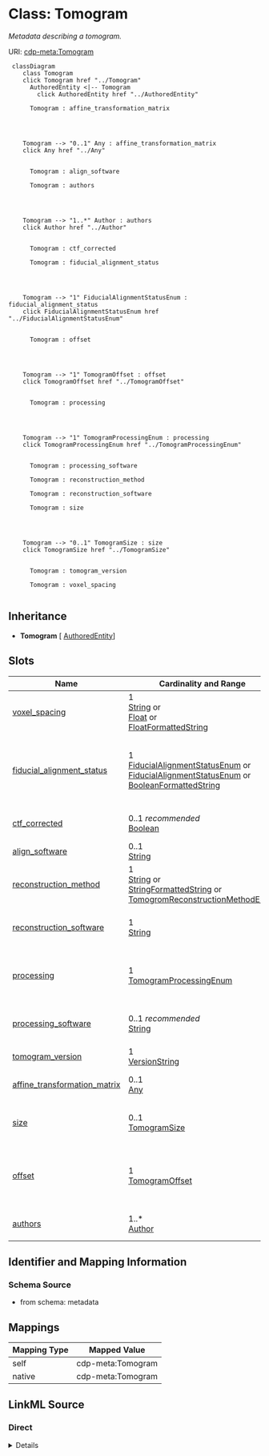 

# Class: Tomogram


_Metadata describing a tomogram._





URI: [cdp-meta:Tomogram](metadataTomogram)






```mermaid
 classDiagram
    class Tomogram
    click Tomogram href "../Tomogram"
      AuthoredEntity <|-- Tomogram
        click AuthoredEntity href "../AuthoredEntity"

      Tomogram : affine_transformation_matrix




    Tomogram --> "0..1" Any : affine_transformation_matrix
    click Any href "../Any"


      Tomogram : align_software

      Tomogram : authors




    Tomogram --> "1..*" Author : authors
    click Author href "../Author"


      Tomogram : ctf_corrected

      Tomogram : fiducial_alignment_status




    Tomogram --> "1" FiducialAlignmentStatusEnum : fiducial_alignment_status
    click FiducialAlignmentStatusEnum href "../FiducialAlignmentStatusEnum"


      Tomogram : offset




    Tomogram --> "1" TomogramOffset : offset
    click TomogramOffset href "../TomogramOffset"


      Tomogram : processing




    Tomogram --> "1" TomogramProcessingEnum : processing
    click TomogramProcessingEnum href "../TomogramProcessingEnum"


      Tomogram : processing_software

      Tomogram : reconstruction_method

      Tomogram : reconstruction_software

      Tomogram : size




    Tomogram --> "0..1" TomogramSize : size
    click TomogramSize href "../TomogramSize"


      Tomogram : tomogram_version

      Tomogram : voxel_spacing


```





## Inheritance
* **Tomogram** [ [AuthoredEntity](AuthoredEntity.md)]



## Slots

| Name | Cardinality and Range | Description | Inheritance |
| ---  | --- | --- | --- |
| [voxel_spacing](voxel_spacing.md) | 1 <br/> [String](String.md)&nbsp;or&nbsp;<br />[Float](Float.md)&nbsp;or&nbsp;<br />[FloatFormattedString](FloatFormattedString.md) | Voxel spacing equal in all three axes in angstroms | direct |
| [fiducial_alignment_status](fiducial_alignment_status.md) | 1 <br/> [FiducialAlignmentStatusEnum](FiducialAlignmentStatusEnum.md)&nbsp;or&nbsp;<br />[FiducialAlignmentStatusEnum](FiducialAlignmentStatusEnum.md)&nbsp;or&nbsp;<br />[BooleanFormattedString](BooleanFormattedString.md) | Whether the tomographic alignment was computed based on fiducial markers | direct |
| [ctf_corrected](ctf_corrected.md) | 0..1 _recommended_ <br/> [Boolean](Boolean.md) | Whether this tomogram is CTF corrected | direct |
| [align_software](align_software.md) | 0..1 <br/> [String](String.md) | Software used for alignment | direct |
| [reconstruction_method](reconstruction_method.md) | 1 <br/> [String](String.md)&nbsp;or&nbsp;<br />[StringFormattedString](StringFormattedString.md)&nbsp;or&nbsp;<br />[TomogromReconstructionMethodEnum](TomogromReconstructionMethodEnum.md) | Describe reconstruction method (WBP, SART, SIRT) | direct |
| [reconstruction_software](reconstruction_software.md) | 1 <br/> [String](String.md) | Name of software used for reconstruction | direct |
| [processing](processing.md) | 1 <br/> [TomogramProcessingEnum](TomogramProcessingEnum.md) | Describe additional processing used to derive the tomogram | direct |
| [processing_software](processing_software.md) | 0..1 _recommended_ <br/> [String](String.md) | Processing software used to derive the tomogram | direct |
| [tomogram_version](tomogram_version.md) | 1 <br/> [VersionString](VersionString.md) | Version of tomogram | direct |
| [affine_transformation_matrix](affine_transformation_matrix.md) | 0..1 <br/> [Any](Any.md) | A placeholder for any type of data | direct |
| [size](size.md) | 0..1 <br/> [TomogramSize](TomogramSize.md) | The size of a tomogram in voxels in each dimension | direct |
| [offset](offset.md) | 1 <br/> [TomogramOffset](TomogramOffset.md) | The offset of a tomogram in voxels in each dimension relative to the canonica... | direct |
| [authors](authors.md) | 1..* <br/> [Author](Author.md) | Author of a scientific data entity | direct |









## Identifier and Mapping Information







### Schema Source


* from schema: metadata




## Mappings

| Mapping Type | Mapped Value |
| ---  | ---  |
| self | cdp-meta:Tomogram |
| native | cdp-meta:Tomogram |







## LinkML Source

<!-- TODO: investigate https://stackoverflow.com/questions/37606292/how-to-create-tabbed-code-blocks-in-mkdocs-or-sphinx -->

### Direct

<details>
```yaml
name: Tomogram
description: Metadata describing a tomogram.
from_schema: metadata
mixins:
- AuthoredEntity
attributes:
  voxel_spacing:
    name: voxel_spacing
    description: Voxel spacing equal in all three axes in angstroms
    from_schema: metadata
    exact_mappings:
    - cdp-common:tomogram_voxel_spacing
    rank: 1000
    alias: voxel_spacing
    owner: Tomogram
    domain_of:
    - Tomogram
    required: true
    inlined: true
    inlined_as_list: true
    minimum_value: 0.001
    pattern: ^float[ ]*\{[a-zA-Z0-9_-]+\}[ ]*$
    unit:
      symbol: Å/voxel
      descriptive_name: Angstroms per voxel
    any_of:
    - range: float
      minimum_value: 0.001
    - range: FloatFormattedString
  fiducial_alignment_status:
    name: fiducial_alignment_status
    description: Whether the tomographic alignment was computed based on fiducial
      markers.
    from_schema: metadata
    exact_mappings:
    - cdp-common:tomogram_fiducial_alignment_status
    rank: 1000
    alias: fiducial_alignment_status
    owner: Tomogram
    domain_of:
    - Tomogram
    range: fiducial_alignment_status_enum
    required: true
    inlined: true
    inlined_as_list: true
    pattern: (^FIDUCIAL$)|(^NON_FIDUCIAL$)|(^FIDUCIAL$)|(^NON_FIDUCIAL$)|(^[ ]*\{[a-zA-Z0-9_-]+\}[
      ]*$)
    any_of:
    - range: fiducial_alignment_status_enum
    - range: BooleanFormattedString
      pattern: ^[ ]*\{[a-zA-Z0-9_-]+\}[ ]*$
  ctf_corrected:
    name: ctf_corrected
    description: Whether this tomogram is CTF corrected
    from_schema: metadata
    exact_mappings:
    - cdp-common:tomogram_ctf_corrected
    rank: 1000
    alias: ctf_corrected
    owner: Tomogram
    domain_of:
    - Tomogram
    range: boolean
    recommended: true
    inlined: true
    inlined_as_list: true
  align_software:
    name: align_software
    description: Software used for alignment
    from_schema: metadata
    exact_mappings:
    - cdp-common:tomogram_align_software
    rank: 1000
    alias: align_software
    owner: Tomogram
    domain_of:
    - Tomogram
    range: string
    inlined: true
    inlined_as_list: true
  reconstruction_method:
    name: reconstruction_method
    description: Describe reconstruction method (WBP, SART, SIRT)
    from_schema: metadata
    exact_mappings:
    - cdp-common:tomogram_reconstruction_method
    rank: 1000
    alias: reconstruction_method
    owner: Tomogram
    domain_of:
    - Tomogram
    required: true
    inlined: true
    inlined_as_list: true
    pattern: (^[ ]*\{[a-zA-Z0-9_-]+\}[ ]*$)|(^SART$)|(^FOURIER SPACE$)|(^SIRT$)|(^WBP$)|(^UNKNOWN$)
    any_of:
    - range: StringFormattedString
    - range: tomogrom_reconstruction_method_enum
  reconstruction_software:
    name: reconstruction_software
    description: Name of software used for reconstruction
    from_schema: metadata
    exact_mappings:
    - cdp-common:tomogram_reconstruction_software
    rank: 1000
    alias: reconstruction_software
    owner: Tomogram
    domain_of:
    - Tomogram
    range: string
    required: true
    inlined: true
    inlined_as_list: true
  processing:
    name: processing
    description: Describe additional processing used to derive the tomogram
    from_schema: metadata
    exact_mappings:
    - cdp-common:tomogram_processing
    rank: 1000
    alias: processing
    owner: Tomogram
    domain_of:
    - Tomogram
    range: tomogram_processing_enum
    required: true
    inlined: true
    inlined_as_list: true
    pattern: (^denoised$)|(^filtered$)|(^raw$)
  processing_software:
    name: processing_software
    description: Processing software used to derive the tomogram
    from_schema: metadata
    exact_mappings:
    - cdp-common:tomogram_processing_software
    rank: 1000
    alias: processing_software
    owner: Tomogram
    domain_of:
    - Tomogram
    range: string
    recommended: true
    inlined: true
    inlined_as_list: true
  tomogram_version:
    name: tomogram_version
    description: Version of tomogram
    from_schema: metadata
    exact_mappings:
    - cdp-common:tomogram_version
    rank: 1000
    alias: tomogram_version
    owner: Tomogram
    domain_of:
    - Tomogram
    range: VersionString
    required: true
    inlined: true
    inlined_as_list: true
  affine_transformation_matrix:
    name: affine_transformation_matrix
    description: A placeholder for any type of data.
    from_schema: metadata
    rank: 1000
    array:
      exact_number_dimensions: 2
      dimensions:
      - exact_cardinality: 4
      - exact_cardinality: 4
    alias: affine_transformation_matrix
    owner: Tomogram
    domain_of:
    - Tomogram
    range: Any
    inlined: true
    inlined_as_list: true
  size:
    name: size
    description: The size of a tomogram in voxels in each dimension.
    from_schema: metadata
    rank: 1000
    alias: size
    owner: Tomogram
    domain_of:
    - Tomogram
    range: TomogramSize
    inlined: true
    inlined_as_list: true
  offset:
    name: offset
    description: The offset of a tomogram in voxels in each dimension relative to
      the canonical tomogram.
    from_schema: metadata
    rank: 1000
    alias: offset
    owner: Tomogram
    domain_of:
    - Tomogram
    range: TomogramOffset
    required: true
    inlined: true
    inlined_as_list: true
  authors:
    name: authors
    description: Author of a scientific data entity.
    from_schema: metadata
    list_elements_ordered: true
    alias: authors
    owner: Tomogram
    domain_of:
    - AuthoredEntity
    - Dataset
    - Tomogram
    - Annotation
    range: Author
    required: true
    multivalued: true
    inlined: true
    inlined_as_list: true

```
</details>

### Induced

<details>
```yaml
name: Tomogram
description: Metadata describing a tomogram.
from_schema: metadata
mixins:
- AuthoredEntity
attributes:
  voxel_spacing:
    name: voxel_spacing
    description: Voxel spacing equal in all three axes in angstroms
    from_schema: metadata
    exact_mappings:
    - cdp-common:tomogram_voxel_spacing
    rank: 1000
    alias: voxel_spacing
    owner: Tomogram
    domain_of:
    - Tomogram
    range: string
    required: true
    inlined: true
    inlined_as_list: true
    minimum_value: 0.001
    pattern: ^float[ ]*\{[a-zA-Z0-9_-]+\}[ ]*$
    unit:
      symbol: Å/voxel
      descriptive_name: Angstroms per voxel
    any_of:
    - range: float
      minimum_value: 0.001
    - range: FloatFormattedString
  fiducial_alignment_status:
    name: fiducial_alignment_status
    description: Whether the tomographic alignment was computed based on fiducial
      markers.
    from_schema: metadata
    exact_mappings:
    - cdp-common:tomogram_fiducial_alignment_status
    rank: 1000
    alias: fiducial_alignment_status
    owner: Tomogram
    domain_of:
    - Tomogram
    range: fiducial_alignment_status_enum
    required: true
    inlined: true
    inlined_as_list: true
    pattern: (^FIDUCIAL$)|(^NON_FIDUCIAL$)|(^FIDUCIAL$)|(^NON_FIDUCIAL$)|(^[ ]*\{[a-zA-Z0-9_-]+\}[
      ]*$)
    any_of:
    - range: fiducial_alignment_status_enum
    - range: BooleanFormattedString
      pattern: ^[ ]*\{[a-zA-Z0-9_-]+\}[ ]*$
  ctf_corrected:
    name: ctf_corrected
    description: Whether this tomogram is CTF corrected
    from_schema: metadata
    exact_mappings:
    - cdp-common:tomogram_ctf_corrected
    rank: 1000
    alias: ctf_corrected
    owner: Tomogram
    domain_of:
    - Tomogram
    range: boolean
    recommended: true
    inlined: true
    inlined_as_list: true
  align_software:
    name: align_software
    description: Software used for alignment
    from_schema: metadata
    exact_mappings:
    - cdp-common:tomogram_align_software
    rank: 1000
    alias: align_software
    owner: Tomogram
    domain_of:
    - Tomogram
    range: string
    inlined: true
    inlined_as_list: true
  reconstruction_method:
    name: reconstruction_method
    description: Describe reconstruction method (WBP, SART, SIRT)
    from_schema: metadata
    exact_mappings:
    - cdp-common:tomogram_reconstruction_method
    rank: 1000
    alias: reconstruction_method
    owner: Tomogram
    domain_of:
    - Tomogram
    range: string
    required: true
    inlined: true
    inlined_as_list: true
    pattern: (^[ ]*\{[a-zA-Z0-9_-]+\}[ ]*$)|(^SART$)|(^FOURIER SPACE$)|(^SIRT$)|(^WBP$)|(^UNKNOWN$)
    any_of:
    - range: StringFormattedString
    - range: tomogrom_reconstruction_method_enum
  reconstruction_software:
    name: reconstruction_software
    description: Name of software used for reconstruction
    from_schema: metadata
    exact_mappings:
    - cdp-common:tomogram_reconstruction_software
    rank: 1000
    alias: reconstruction_software
    owner: Tomogram
    domain_of:
    - Tomogram
    range: string
    required: true
    inlined: true
    inlined_as_list: true
  processing:
    name: processing
    description: Describe additional processing used to derive the tomogram
    from_schema: metadata
    exact_mappings:
    - cdp-common:tomogram_processing
    rank: 1000
    alias: processing
    owner: Tomogram
    domain_of:
    - Tomogram
    range: tomogram_processing_enum
    required: true
    inlined: true
    inlined_as_list: true
    pattern: (^denoised$)|(^filtered$)|(^raw$)
  processing_software:
    name: processing_software
    description: Processing software used to derive the tomogram
    from_schema: metadata
    exact_mappings:
    - cdp-common:tomogram_processing_software
    rank: 1000
    alias: processing_software
    owner: Tomogram
    domain_of:
    - Tomogram
    range: string
    recommended: true
    inlined: true
    inlined_as_list: true
  tomogram_version:
    name: tomogram_version
    description: Version of tomogram
    from_schema: metadata
    exact_mappings:
    - cdp-common:tomogram_version
    rank: 1000
    alias: tomogram_version
    owner: Tomogram
    domain_of:
    - Tomogram
    range: VersionString
    required: true
    inlined: true
    inlined_as_list: true
  affine_transformation_matrix:
    name: affine_transformation_matrix
    description: A placeholder for any type of data.
    from_schema: metadata
    rank: 1000
    array:
      exact_number_dimensions: 2
      dimensions:
      - exact_cardinality: 4
      - exact_cardinality: 4
    alias: affine_transformation_matrix
    owner: Tomogram
    domain_of:
    - Tomogram
    range: Any
    inlined: true
    inlined_as_list: true
  size:
    name: size
    description: The size of a tomogram in voxels in each dimension.
    from_schema: metadata
    rank: 1000
    alias: size
    owner: Tomogram
    domain_of:
    - Tomogram
    range: TomogramSize
    inlined: true
    inlined_as_list: true
  offset:
    name: offset
    description: The offset of a tomogram in voxels in each dimension relative to
      the canonical tomogram.
    from_schema: metadata
    rank: 1000
    alias: offset
    owner: Tomogram
    domain_of:
    - Tomogram
    range: TomogramOffset
    required: true
    inlined: true
    inlined_as_list: true
  authors:
    name: authors
    description: Author of a scientific data entity.
    from_schema: metadata
    list_elements_ordered: true
    alias: authors
    owner: Tomogram
    domain_of:
    - AuthoredEntity
    - Dataset
    - Tomogram
    - Annotation
    range: Author
    required: true
    multivalued: true
    inlined: true
    inlined_as_list: true

```
</details>
